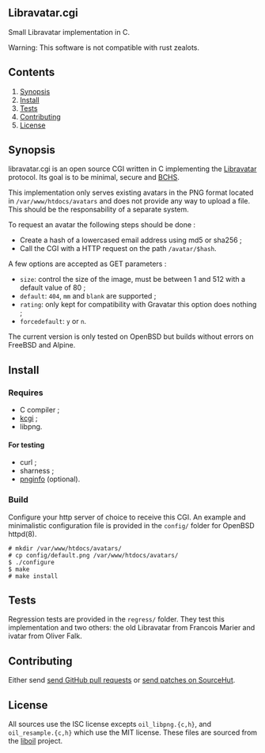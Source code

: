 ## Libravatar.cgi

Small Libravatar implementation in C.

Warning: This software is not compatible with rust zealots.

## Contents

1. [Synopsis](#synopsis)
2. [Install](#install)
3. [Tests](#tests)
4. [Contributing](#contributing)
5. [License](#license)

## Synopsis

libravatar.cgi is an open source CGI written in C implementing the [Libravatar](https://www.libravatar.org/) protocol. Its goal is to be minimal, secure and [BCHS](https://learnbchs.org/).

This implementation only serves existing avatars in the PNG format located in `/var/www/htdocs/avatars` and does not provide any way to upload a file. This should be the responsability of a separate system.

To request an avatar the following steps should be done :

* Create a hash of a lowercased email address using md5 or sha256 ;
* Call the CGI with a HTTP request on the path `/avatar/$hash`.

A few options are accepted as GET parameters :

* `size`: control the size of the image, must be between 1 and 512 with a default value of 80 ;
* `default`: `404`, `mm` and `blank` are supported ;
* `rating`: only kept for compatibility with Gravatar this option does nothing ;
* `forcedefault`: `y` or `n`.

The current version is only tested on OpenBSD but builds without errors on FreeBSD and Alpine.

## Install

### Requires

* C compiler ;
* [kcgi](https://kristaps.bsd.lv/kcgi) ;
* libpng.

#### For testing

* curl ;
* sharness ;
* [pnginfo](https://github.com/Aversiste/pnginfo) (optional).

### Build

Configure your http server of choice to receive this CGI. An example and minimalistic configuration file is provided in the `config/` folder for OpenBSD httpd(8).

```
# mkdir /var/www/htdocs/avatars/
# cp config/default.png /var/www/htdocs/avatars/
$ ./configure
$ make
# make install
```

## Tests

Regression tests are provided in the `regress/` folder. They test this implementation and two others: the old Libravatar from Francois Marier and ivatar from Oliver Falk.

## Contributing

Either send [send GitHub pull requests](https://github.com/Aversiste/libravatar.cgi) or [send patches on SourceHut](https://lists.sr.ht/~tleguern/libravatar-dev).

## License

All sources use the ISC license excepts `oil_libpng.{c,h}`, and `oil_resample.{c,h}` which use the MIT license. These files are sourced from the [liboil](https://github.com/ender672/liboil) project.
